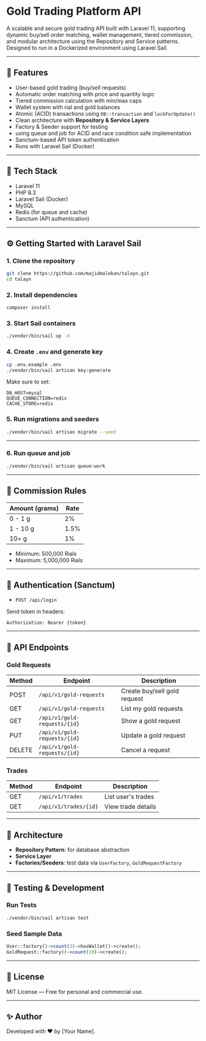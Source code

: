# Gold Trading Platform API

A scalable and secure gold trading API built with Laravel 11, supporting dynamic buy/sell order matching, wallet management, tiered commission, and modular architecture using the Repository and Service patterns. Designed to run in a Dockerized environment using Laravel Sail.

---

## 🚀 Features

* User-based gold trading (buy/sell requests)
* Automatic order matching with price and quantity logic
* Tiered commission calculation with min/max caps
* Wallet system with rial and gold balances
* Atomic (ACID) transactions using `DB::transaction` and `lockForUpdate()`
* Clean architecture with **Repository & Service Layers**
* Factory & Seeder support for testing
* using queue and job for ACID and race condition safe implementation
* Sanctum-based API token authentication
* Runs with Laravel Sail (Docker)

---

## 🧰 Tech Stack

* Laravel 11
* PHP 8.3
* Laravel Sail (Docker)
* MySQL
* Redis (for queue and cache)
* Sanctum (API authentication)

---

## ⚙️ Getting Started with Laravel Sail

### 1. Clone the repository

```bash
git clone https://github.com/majidmalekan/talayn.git
cd talayn
```

### 2. Install dependencies

```bash
composer install
```

### 3. Start Sail containers

```bash
./vendor/bin/sail up -d
```

### 4. Create `.env` and generate key

```bash
cp .env.example .env
./vendor/bin/sail artisan key:generate
```

Make sure to set:

```
DB_HOST=mysql
QUEUE_CONNECTION=redis
CACHE_STORE=redis
```

### 5. Run migrations and seeders

```bash
./vendor/bin/sail artisan migrate --seed
```

---

### 6. Run queue and job

```bash
./vendor/bin/sail artisan queue:work
```

---

## 💼 Commission Rules

| Amount (grams) | Rate |
| -------------- | ---- |
| 0 - 1 g        | 2%   |
| 1 - 10 g       | 1.5% |
| 10+ g          | 1%   |

* Minimum: 500,000 Rials
* Maximum: 5,000,000 Rials

---

## 🔐 Authentication (Sanctum)

* `POST /api/login`

Send token in headers:

```http
Authorization: Bearer {token}
```

---

## 📡 API Endpoints

### Gold Requests

| Method | Endpoint                     | Description                  |
|--------|------------------------------|------------------------------|
| POST   | `/api/v1/gold-requests`      | Create buy/sell gold request |
| GET    | `/api/v1/gold-requests`      | List my gold requests        |
| GET    | `/api/v1/gold-requests/{id}` | Show a gold request          | 
| PUT    | `/api/v1/gold-requests/{id}` |   Update a gold request      | 
| DELETE | `/api/v1/gold-requests/{id}` | Cancel a request             |

### Trades

| Method | Endpoint              | Description        |
|--------|-----------------------|--------------------|
| GET    | `/api/v1/trades`      | List user's trades |
| GET    | `/api/v1/trades/{id}` | View trade details |

---

## 🧱 Architecture

* **Repository Pattern**: for database abstraction
* **Service Layer**
* **Factories/Seeders**: test data via `UserFactory`, `GoldRequestFactory`

---

## 🧪 Testing & Development

### Run Tests

```bash
./vendor/bin/sail artisan test
```

### Seed Sample Data

```php
User::factory()->count(3)->hasWallet()->create();
GoldRequest::factory()->count(10)->create();
```

---

## 📄 License

MIT License — Free for personal and commercial use.

---

## ✨ Author

Developed with ❤️ by \[Your Name].
